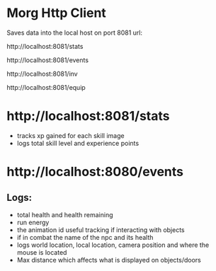 # Morg Http Client
Saves data into the local host on port 8081 url:

http://localhost:8081/stats

http://localhost:8081/events

http://localhost:8081/inv

http://localhost:8081/equip

# http://localhost:8081/stats

- tracks xp gained for each skill
image
- logs total skill level and experience points

# http://localhost:8080/events
## Logs:
- total health and health remaining
- run energy
- the animation id useful tracking if interacting with objects
- if in combat the name of the npc and its health
- logs world location, local location, camera position and where the mouse is located
- Max distance which affects what is displayed on objects/doors
